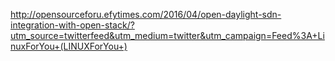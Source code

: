 http://opensourceforu.efytimes.com/2016/04/open-daylight-sdn-integration-with-open-stack/?utm_source=twitterfeed&utm_medium=twitter&utm_campaign=Feed%3A+LinuxForYou+(LINUXForYou+)
